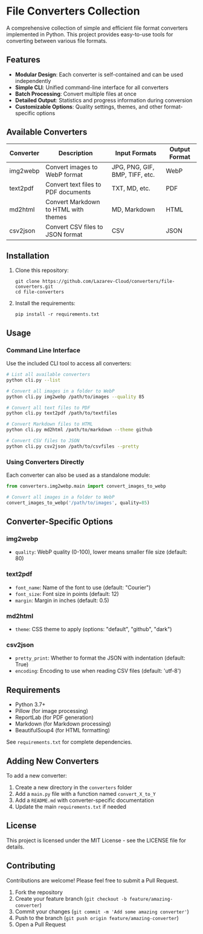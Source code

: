 # File Converters Collection

A comprehensive collection of simple and efficient file format converters implemented in Python. This project provides easy-to-use tools for converting between various file formats.

## Features

- **Modular Design**: Each converter is self-contained and can be used independently
- **Simple CLI**: Unified command-line interface for all converters
- **Batch Processing**: Convert multiple files at once
- **Detailed Output**: Statistics and progress information during conversion
- **Customizable Options**: Quality settings, themes, and other format-specific options

## Available Converters

| Converter | Description | Input Formats | Output Format |
|-----------|-------------|---------------|--------------|
| img2webp | Convert images to WebP format | JPG, PNG, GIF, BMP, TIFF, etc. | WebP |
| text2pdf | Convert text files to PDF documents | TXT, MD, etc. | PDF |
| md2html | Convert Markdown to HTML with themes | MD, Markdown | HTML |
| csv2json | Convert CSV files to JSON format | CSV | JSON |

## Installation

1. Clone this repository:
   ```
   git clone https://github.com/Lazarev-Cloud/converters/file-converters.git
   cd file-converters
   ```

2. Install the requirements:
   ```
   pip install -r requirements.txt
   ```

## Usage

### Command Line Interface

Use the included CLI tool to access all converters:

```bash
# List all available converters
python cli.py --list

# Convert all images in a folder to WebP
python cli.py img2webp /path/to/images --quality 85

# Convert all text files to PDF
python cli.py text2pdf /path/to/textfiles

# Convert Markdown files to HTML
python cli.py md2html /path/to/markdown --theme github

# Convert CSV files to JSON
python cli.py csv2json /path/to/csvfiles --pretty
```

### Using Converters Directly

Each converter can also be used as a standalone module:

```python
from converters.img2webp.main import convert_images_to_webp

# Convert all images in a folder to WebP
convert_images_to_webp('/path/to/images', quality=85)
```

## Converter-Specific Options

### img2webp
- `quality`: WebP quality (0-100), lower means smaller file size (default: 80)

### text2pdf
- `font_name`: Name of the font to use (default: "Courier")
- `font_size`: Font size in points (default: 12)
- `margin`: Margin in inches (default: 0.5)

### md2html
- `theme`: CSS theme to apply (options: "default", "github", "dark")

### csv2json
- `pretty_print`: Whether to format the JSON with indentation (default: True)
- `encoding`: Encoding to use when reading CSV files (default: 'utf-8')

## Requirements

- Python 3.7+
- Pillow (for image processing)
- ReportLab (for PDF generation)
- Markdown (for Markdown processing)
- BeautifulSoup4 (for HTML formatting)

See `requirements.txt` for complete dependencies.

## Adding New Converters

To add a new converter:

1. Create a new directory in the `converters` folder
2. Add a `main.py` file with a function named `convert_X_to_Y`
3. Add a `README.md` with converter-specific documentation
4. Update the main `requirements.txt` if needed

## License

This project is licensed under the MIT License - see the LICENSE file for details.

## Contributing

Contributions are welcome! Please feel free to submit a Pull Request.

1. Fork the repository
2. Create your feature branch (`git checkout -b feature/amazing-converter`)
3. Commit your changes (`git commit -m 'Add some amazing converter'`)
4. Push to the branch (`git push origin feature/amazing-converter`)
5. Open a Pull Request